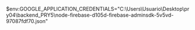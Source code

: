 $env:GOOGLE_APPLICATION_CREDENTIALS="C:\Users\Usuario\Desktop\pry04\backend_PRY5\node-firebase-d105d-firebase-adminsdk-5v5vd-97087fdf70.json"